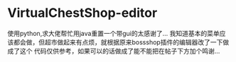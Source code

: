 # VirtualChestShop-editor
使用python,求大佬帮忙用java重置一个带gui的太感谢了...
我知道基本的菜单应该都会做，但超市做起来有点烦，就根据原来bossshop插件的编辑器改了一下做成了这个
代码仅供参考，如果可以的话做成了能不能把在帖子下方加个鸣谢...
